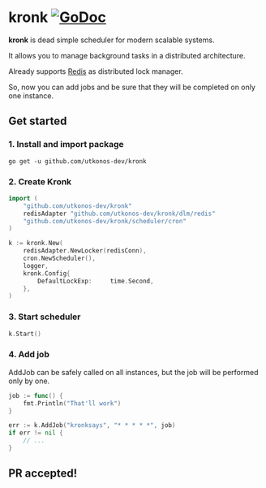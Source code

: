 # kronk [![GoDoc](https://godoc.org/github.com/utkonos-dev/kronk?status.svg)](https://godoc.org/github.com/utkonos-dev/kronk)

**kronk** is dead simple scheduler for modern scalable systems. 

It allows you to manage background tasks in a distributed architecture. 

Already supports [Redis](https://redis.io) as distributed lock manager.

So, now you can add jobs and be sure that they will be completed on only one instance.

## Get started
### 1. Install and import package

`go get -u github.com/utkonos-dev/kronk`


### 2. Create Kronk
```go
import (
    "github.com/utkonos-dev/kronk"
    redisAdapter "github.com/utkonos-dev/kronk/dlm/redis"
    "github.com/utkonos-dev/kronk/scheduler/cron"
)
```

```go
k := kronk.New(
    redisAdapter.NewLocker(redisConn),
    cron.NewScheduler(),
    logger,
    kronk.Config{
        DefaultLockExp:     time.Second,
    },
)
```

### 3. Start scheduler

```go
k.Start()
```

### 4. Add job

AddJob can be safely called on all instances, but the job will be performed only by one.

```go
job := func() {
    fmt.Println("That'll work")
}

err := k.AddJob("kronksays", "* * * * *", job)
if err != nil {
    // ...
}
```

## PR accepted!